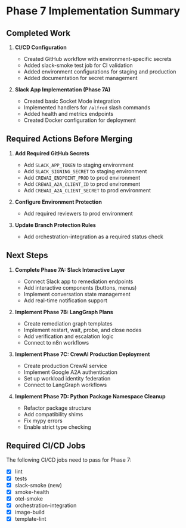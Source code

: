 # Phase 7 Implementation Summary

## Completed Work

1. **CI/CD Configuration**
   - Created GitHub workflow with environment-specific secrets
   - Added slack-smoke test job for CI validation
   - Added environment configurations for staging and production
   - Added documentation for secret management

2. **Slack App Implementation (Phase 7A)**
   - Created basic Socket Mode integration
   - Implemented handlers for `/alfred` slash commands
   - Added health and metrics endpoints
   - Created Docker configuration for deployment

## Required Actions Before Merging

1. **Add Required GitHub Secrets**
   - Add `SLACK_APP_TOKEN` to staging environment
   - Add `SLACK_SIGNING_SECRET` to staging environment
   - Add `CREWAI_ENDPOINT_PROD` to prod environment
   - Add `CREWAI_A2A_CLIENT_ID` to prod environment
   - Add `CREWAI_A2A_CLIENT_SECRET` to prod environment

2. **Configure Environment Protection**
   - Add required reviewers to prod environment

3. **Update Branch Protection Rules**
   - Add orchestration-integration as a required status check

## Next Steps

1. **Complete Phase 7A: Slack Interactive Layer**
   - Connect Slack app to remediation endpoints
   - Add interactive components (buttons, menus)
   - Implement conversation state management
   - Add real-time notification support

2. **Implement Phase 7B: LangGraph Plans**
   - Create remediation graph templates
   - Implement restart, wait, probe, and close nodes
   - Add verification and escalation logic
   - Connect to n8n workflows

3. **Implement Phase 7C: CrewAI Production Deployment**
   - Create production CrewAI service
   - Implement Google A2A authentication
   - Set up workload identity federation
   - Connect to LangGraph workflows

4. **Implement Phase 7D: Python Package Namespace Cleanup**
   - Refactor package structure
   - Add compatibility shims
   - Fix mypy errors
   - Enable strict type checking

## Required CI/CD Jobs

The following CI/CD jobs need to pass for Phase 7:

- [x] lint
- [x] tests
- [x] slack-smoke (new)
- [x] smoke-health
- [x] otel-smoke
- [x] orchestration-integration
- [x] image-build
- [x] template-lint

